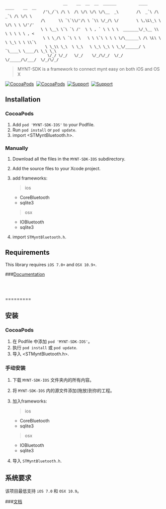 
```
				          __    __  __  __  ______          ____    ____    __  __     
				 /'\_/`\ /\ \  /\ \/\ \/\ \/\__  _\        /\  _`\ /\  _`\ /\ \/\ \    
				/\      \\ `\`\\/'/\ \ `\\ \/_/\ \/        \ \,\L\_\ \ \/\ \ \ \/'/'   
				\ \ \__\ \`\ `\ /'  \ \ , ` \ \ \ \  _______\/_\__ \\ \ \ \ \ \ , <    
				 \ \ \_/\ \ `\ \ \   \ \ \`\ \ \ \ \/\______\ /\ \L\ \ \ \_\ \ \ \\`\  
				  \ \_\\ \_\  \ \_\   \ \_\ \_\ \ \_\/______/ \ `\____\ \____/\ \_\ \_\
				   \/_/ \/_/   \/_/    \/_/\/_/  \/_/          \/_____/\/___/  \/_/\/_/

```

> MYNT-SDK is a framework to connect mynt easy on both iOS and OS X

[![CocoaPods](http://img.shields.io/cocoapods/v/MYNT-SDK-IOS.svg?style=flat)](http://cocoapods.org/?q=MYNT-SDK-IOS)&nbsp;
[![CocoaPods](http://img.shields.io/cocoapods/p/MYNT-SDK-IOS.svg?style=flat)](http://cocoapods.org/?q=MYNT-SDK-IOS)&nbsp;
[![Support](https://img.shields.io/badge/support-iOS%207%2B%20-blue.svg?style=flat)](https://www.apple.com/nl/ios/)&nbsp;
[![Support](https://img.shields.io/badge/support-osx%2010.9%2B%20-blue.svg?style=flat)](https://www.apple.com/nl/ios/)&nbsp;

## Installation

### CocoaPods
	
1. Add `pod 'MYNT-SDK-IOS'` to your Podfile.
2. Run `pod install` or `pod update`.
3. import \<STMyntBluetooth.h\>.

### Manually

1. Download all the files in the `MYNT-SDK-IOS` subdirectory.
2. Add the source files to your Xcode project.
3. add frameworks:

	> ios 
	
	* CoreBluetooth
	* sqlite3

	> osx
	
	* IOBluetooth
	* sqlite3
4. import `STMyntBluetooth.h`.

## Requirements
This library requires `iOS 7.0+` and `OSX 10.9+`.

###[Documentation](doc/readme_en.md)

<br/><br/>

=========

## 安装

### CocoaPods

1. 在 Podfile 中添加 `pod 'MYNT-SDK-IOS'`。
2. 执行 `pod install` 或 `pod update`.
3. 导入 \<STMyntBluetooth.h\>.


### 手动安装

1. 下载 `MYNT-SDK-IOS` 文件夹内的所有内容。
2. 将 `MYNT-SDK-IOS` 内的源文件添加(拖放)到你的工程。
3. 加入frameworks:

	> ios 
	
	* CoreBluetooth
	* sqlite3

	> osx
	
	* IOBluetooth
	* sqlite3
4. 导入 `STMyntBluetooth.h`.

## 系统要求
该项目最低支持 `iOS 7.0` 和 `OSX 10.9`。

###[文档](doc/readme_cn.md)